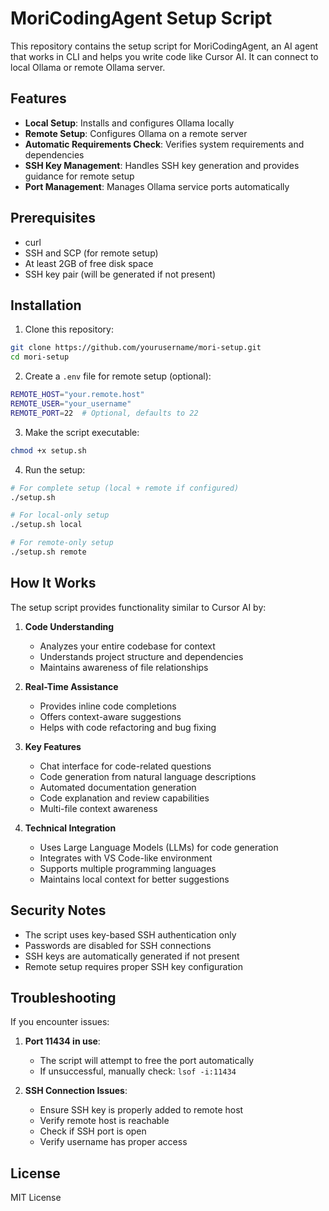 # MoriCodingAgent Setup Script

This repository contains the setup script for MoriCodingAgent, an AI agent that works in CLI and helps you write code like Cursor AI. It can connect to local Ollama or remote Ollama server.

## Features

- **Local Setup**: Installs and configures Ollama locally
- **Remote Setup**: Configures Ollama on a remote server
- **Automatic Requirements Check**: Verifies system requirements and dependencies
- **SSH Key Management**: Handles SSH key generation and provides guidance for remote setup
- **Port Management**: Manages Ollama service ports automatically

## Prerequisites

- curl
- SSH and SCP (for remote setup)
- At least 2GB of free disk space
- SSH key pair (will be generated if not present)

## Installation

1. Clone this repository:
```bash
git clone https://github.com/yourusername/mori-setup.git
cd mori-setup
```

2. Create a `.env` file for remote setup (optional):
```bash
REMOTE_HOST="your.remote.host"
REMOTE_USER="your_username"
REMOTE_PORT=22  # Optional, defaults to 22
```

3. Make the script executable:
```bash
chmod +x setup.sh
```

4. Run the setup:
```bash
# For complete setup (local + remote if configured)
./setup.sh

# For local-only setup
./setup.sh local

# For remote-only setup
./setup.sh remote
```

## How It Works

The setup script provides functionality similar to Cursor AI by:

1. **Code Understanding**
   - Analyzes your entire codebase for context
   - Understands project structure and dependencies
   - Maintains awareness of file relationships

2. **Real-Time Assistance**
   - Provides inline code completions
   - Offers context-aware suggestions
   - Helps with code refactoring and bug fixing

3. **Key Features**
   - Chat interface for code-related questions
   - Code generation from natural language descriptions
   - Automated documentation generation
   - Code explanation and review capabilities
   - Multi-file context awareness

4. **Technical Integration**
   - Uses Large Language Models (LLMs) for code generation
   - Integrates with VS Code-like environment
   - Supports multiple programming languages
   - Maintains local context for better suggestions

## Security Notes

- The script uses key-based SSH authentication only
- Passwords are disabled for SSH connections
- SSH keys are automatically generated if not present
- Remote setup requires proper SSH key configuration

## Troubleshooting

If you encounter issues:

1. **Port 11434 in use**:
   - The script will attempt to free the port automatically
   - If unsuccessful, manually check: `lsof -i:11434`

2. **SSH Connection Issues**:
   - Ensure SSH key is properly added to remote host
   - Verify remote host is reachable
   - Check if SSH port is open
   - Verify username has proper access

## License

MIT License